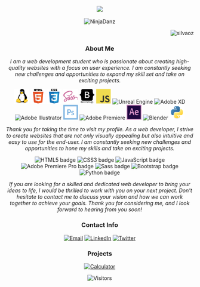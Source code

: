 <!-- Typing SVG Animation -->
<p align="center">
  <img src="https://readme-typing-svg.herokuapp.com?font=Roboto+Mono&color=fff&size=20&center=true&vCenter=true&width=1020&height=80&lines=Hello+and+welcome+to+my+GitHub+profile!;My+name+is+Oscar+and+I'm+an+enthusiastic+web+developer.">
</p>

<p align="center">
  <img src="https://github.com/SilvaOz/SilvaOz/blob/master/images/OscarNinja.gif" alt="NinjaDanz" width="400"/>
</p>
<!-- Profile Views Counter -->
<p align="right">
  <img src="https://komarev.com/ghpvc/?username=silvaoz&label=Profile%20views&color=0e75b6&style=flat" alt="silvaoz" />
</p>
<!-- About Me -->
<h3 align="center">About Me</h3>
<p align="center">
  <em>I am a web development student who is passionate about creating high-quality websites with a focus on user experience. I am constantly seeking new challenges and opportunities to expand my skill set and take on exciting projects.</em>
</p>

<!-- Skills -->
<p align="center">
  <img src="https://raw.githubusercontent.com/devicons/devicon/master/icons/linux/linux-original.svg" alt="Linux" width="40" height="40"/>
  <img src="https://raw.githubusercontent.com/devicons/devicon/master/icons/html5/html5-original-wordmark.svg" alt="HTML5" width="40" height="40"/>
  <img src="https://raw.githubusercontent.com/devicons/devicon/master/icons/css3/css3-original-wordmark.svg" alt="CSS3" width="40" height="40"/>
  <img src="https://raw.githubusercontent.com/devicons/devicon/master/icons/sass/sass-original.svg" alt="Sass" width="40" height="40"/>
  <img src="https://raw.githubusercontent.com/devicons/devicon/master/icons/bootstrap/bootstrap-plain-wordmark.svg" alt="Bootstrap" width="40" height="40"/>
  <img src="https://raw.githubusercontent.com/devicons/devicon/master/icons/javascript/javascript-original.svg" alt="JavaScript" width="40" height="40"/>
  <img src="https://raw.githubusercontent.com/kenangundogan/fontisto/036b7eca71aab1bef8e6a0518f7329f13ed62f6b/icons/svg/brand/unreal-engine.svg" alt="Unreal Engine" width="40" height="40"/>
  <img src="https://cdn.worldvectorlogo.com/logos/adobe-xd.svg" alt="Adobe XD" width="40" height="40"/>
  <img src="https://www.vectorlogo.zone/logos/adobe_illustrator/adobe_illustrator-icon.svg" alt="Adobe Illustrator" width="40" height="40"/>
  <img src="https://raw.githubusercontent.com/devicons/devicon/master/icons/photoshop/photoshop-line.svg" alt="Adobe Photoshop" width="40" height="40"/>
  <img src="https://upload.wikimedia.org/wikipedia/commons/4/40/Adobe_Premiere_Pro_CC_icon.svg" alt="Adobe Premiere" width="40" height="40"/>
  <img src="https://raw.githubusercontent.com/devicons/devicon/master/icons/aftereffects/aftereffects-original.svg" alt="Adobe After Effects" width="40" height="40"/>
  <img src="https://download.blender.org/branding/community/blender_community_badge_white.svg" alt="Blender" width="40" height="40"/>
  <img src="https://raw.githubusercontent.com/devicons/devicon/master/icons/python/python-original.svg" alt="Python" width="40" height="40"/>
</p>

<!-- About me -->
<p align="center">
  <em>Thank you for taking the time to visit my profile. As a web developer, I strive to create websites that are not only visually appealing but also intuitive and easy to use for the end-user. I am constantly seeking new challenges and opportunities to hone my skills and take on exciting projects.</em></p>

<!-- Technologies and Statistics -->
<p align="center">
  <img src="https://img.shields.io/badge/HTML5%20-95%25-green" alt="HTML5 badge">
  <img src="https://img.shields.io/badge/CSS3%20-90%25-green" alt="CSS3 badge">
  <img src="https://img.shields.io/badge/JavaScript%20-30%25-blue" alt="JavaScript badge">
  <img src="https://img.shields.io/badge/Adobe%20Premiere%20Pro%20-100%25-red" alt="Adobe Premiere Pro badge">
  <img src="https://img.shields.io/badge/Sass%20-10%25-blue" alt="Sass badge">
  <img src="https://img.shields.io/badge/Bootstrap%20-40%25-blue" alt="Bootstrap badge">
  <img src="https://img.shields.io/badge/Python%20-10%25-blue" alt="Python badge">
</p>

<p align="center">
  <em>If you are looking for a skilled and dedicated web developer to bring your ideas to life, I would be thrilled to work with you on your next project. Don't hesitate to contact me to discuss your vision and how we can work together to achieve your goals. Thank you for considering me, and I look forward to hearing from you soon!</em>
</p>

<!-- Contact Info -->
<h3 align="center">Contact Info</h3>
<p align="center">
  <a href="mailto:oscar.silva.dev@gmail.com"><img src="https://img.shields.io/badge/Email-282C34?style=for-the-badge&logo=gmail&logoColor=white" alt="Email" /></a>
  <a href="https://www.linkedin.com/in/oscar-silva-webdev/"><img src="https://img.shields.io/badge/LinkedIn-282C34?style=for-the-badge&logo=linkedin&logoColor=white" alt="LinkedIn" /></a>
  <a href="https://twitter.com/silva_dev"><img src="https://img.shields.io/badge/Twitter-282C34?style=for-the-badge&logo=twitter&logoColor=white" alt="Twitter" /></a>
</p> 

<!-- Projects -->
<h3 align="center">Projects</h3>
<p align="center">
  <a href="https://silvaoz.github.io/PB-Calculator/"><img src="https://img.shields.io/badge/Calculator-Digital-red" alt="Calculator" /></a>
</p>

<!-- Footer -->
<p align="center">
  <img src="https://visitor-badge.laobi.icu/badge?page_id=SilvaOz" alt="Visitors" />
</p>
